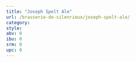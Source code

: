 ```yaml
---
title: "Joseph Spelt Ale"
url: /brasserie-de-silenrieux/joseph-spelt-ale/
category: 
style: 
abv: 0
ibu: 0
srm: 0
upc: 0
---
```


